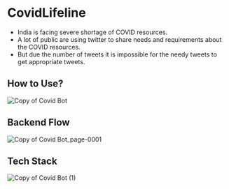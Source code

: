 # CovidLifeline
 * India is facing severe shortage of COVID resources. 
 * A lot of public are using twitter to share needs and requirements about the COVID resources. 
 * But due the number of tweets it is impossible for the needy tweets to get appropriate tweets.

## How to Use? 
![Copy of Covid Bot](https://user-images.githubusercontent.com/63161821/134823037-d1e49a2a-98c1-4335-b72a-2117667f7445.jpg)


## Backend Flow 
![Copy of Covid Bot_page-0001](https://user-images.githubusercontent.com/63161821/134822790-001b9115-4dd1-406d-a446-a6abdf144dc7.jpg)

## Tech Stack
![Copy of Covid Bot (1)](https://user-images.githubusercontent.com/63161821/134823072-f2cc251f-de47-440c-8944-33f5737f423f.jpg)
